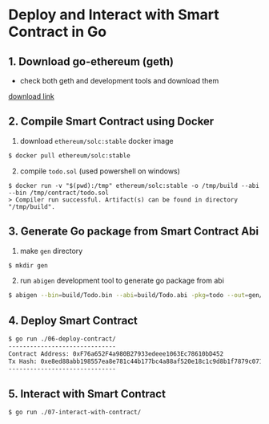 # Deploy and Interact with Smart Contract in Go

## 1. Download go-ethereum (geth)

- check both geth and development tools and download them

[download link](https://geth.ethereum.org/downloads)

## 2. Compile Smart Contract using Docker

1. download `ethereum/solc:stable` docker image

```bash
$ docker pull ethereum/solc:stable
```

2. compile `todo.sol` (used powershell on windows)

```shell
$ docker run -v "$(pwd):/tmp" ethereum/solc:stable -o /tmp/build --abi --bin /tmp/contract/todo.sol
> Compiler run successful. Artifact(s) can be found in directory "/tmp/build".
```

## 3. Generate Go package from Smart Contract Abi

1. make `gen` directory

```bash
$ mkdir gen
```

2. run `abigen` development tool to generate go package from abi

```bash
$ abigen --bin=build/Todo.bin --abi=build/Todo.abi -pkg=todo --out=gen/todo.go
```

## 4. Deploy Smart Contract

```bash
$ go run ./06-deploy-contract/
------------------------------
Contract Address: 0xF76a652F4a980B27933edeee1063Ec78610bD452
Tx Hash: 0xe8ed88abb198557ea8e781c44b177bc4a88af520e18c1c9d8b1f7879c071c0e3
------------------------------
```

## 5. Interact with Smart Contract

```bash
$ go run ./07-interact-with-contract/
```